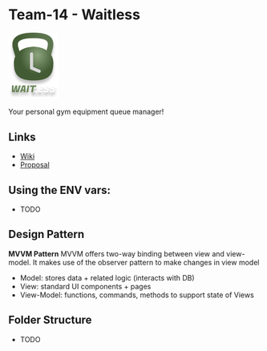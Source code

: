 # Team-14 - Waitless

<img src="app/src/main/res/drawable/splash_logo.png" alt="logo" width="100">

Your personal gym equipment queue manager!

## Links
- [Wiki](../../wikis/Project-Proposal)
- [Proposal](https://docs.google.com/presentation/d/1mIAqhD9VFBmNFtiH0En8xOn47G4mkbT5he9cXeyLKmw/edit?usp=sharing)

## Using the ENV vars:
- TODO

## Design Pattern

**MVVM Pattern**
MVVM offers two-way binding between view and view-model. It makes use of the  observer pattern to make changes in view model
- Model: stores data + related logic (interacts with DB)
- View: standard UI components + pages
- View-Model: functions, commands, methods to support state of Views

## Folder Structure
- TODO

